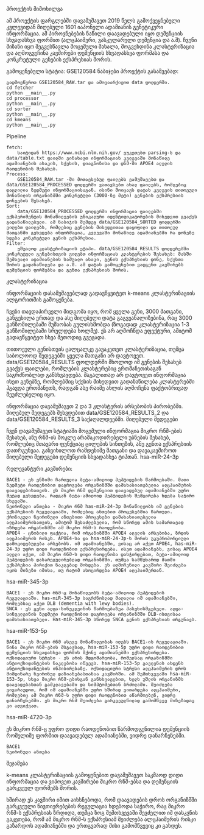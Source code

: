 პროექტის მიმოხილვა

ამ პროექტის ფარგლებში დავამუშავეთ 2019 წელს გამოქვეყნებული კვლევიდან მიღებული 1601 იაპონელი ადამიანის გენეტიკური ინფორმაცია. ამ პიროვნებების ნაწილი დაავადებული იყო დემენციის სხვადასხვა ფორმით (ალცჰაიმერი, ვასკულარული დემენცია და ა.შ). ჩვენი მიზანი იყო შეგვესწავლა მოცემული მასალა, მოგვეხდინა კლასტერიზაცია და აღმოგვეჩინა კავშირები დემენციის სხვადასხვა ფორმასა და კონკრეტული გენების ექსპრესიას შორის.

გამოყენებული სტატია: GSE120584
ნაბიჯები პროექტის გასაშვებად:

    გადმოვწეროთ GSE120584_RAW.tar და ამოვაარქივოთ data ფოლდერში.
    cd fetcher
    python __main__.py
    cd processor
    python __main__.py
    cd sorter
    python __main__.py
    cd kmeans
    python __main__.py

Pipeline

    fetch:
        საიტიდან https://www.ncbi.nlm.nih.gov/ ვუკეთებთ parsing-ს და data/table.txt ფაილში ვინახავთ ინფორმაციას კვლევაში მონაწილე ადამიანების ასაკის, სქესის, დიაგნოზისა და დნმ-ში APOE4 ალელის რაოდენობის შესახებ.
    Process:
        GSE120584_RAW.tar -ში მოთავსებულ ფაილებს ვამუშავებთ და data/GSE120584_PROCESSED ფოლდერში ვათავსებთ ახალ ფაილებს, რომლებიც დაცლილია ზედმეტი ინფორმაციისაგან. ისინი მოიცავს დატას კვლევის თითოეული მონაწილის ორგანიზმში კონკრეტული (3000-ზე მეტი) გენების ექსპრესიის დონეების შესახებ.
    Sort:
        data/GSE120584_PROCESSED ფოლდერში ინფორმაცია ფაილებში ექსპერიმენტის მონაწილეების უნიკალური იდენტიფიკატორების მიხედვით გვაქვს გადანაწილებული. ამ ნაბიჯის შემდეგ data/GSE120584_SORTED ფოლდერში ვიღებთ ფაილებს, რომლებიც გენების მიხედვითაა დაყოფილი და თითოეულ მათგანში გვხვდება ინფორმაცია, კვლევაში მონაწილე ადამიანებში რა დონეზე ხდება კონკრეტული გენის ექსპრესია.
    Filter:
        უშუალოდ კლასტერიზაციის ეტაპი. data/GSE120584_RESULTS ფოლდერებში კონკრეტული გენებისთვის ვიღებთ ინფორმაციას კლასტერების შესახებ: მასში შემავალი ადამიანების საშუალო ასაკი, გენის ექსპრესიის დონე, სქესთა შორის გადანაწილება და ა.შ. ამ დატას გამოყენებით ვადგენთ კავშირებს დემენციის ფორმებსა და გენთა ექსპრესიას შორის.

კლასტერიზაცია

ინფორმაციის დასამუშავებლად გადავწყვიტეთ k-means კლასტერიზაციის ალგორითმის გამოყენება.

ჩვენი თავდაპირველი მიდგომა იყო, რომ ყველა გენი, 3000 მათგანი, განგეხილა ერთად და ასე მიღებული დატა გაგვეანალიზებინა, რაც 3000 განზომილებაში მუშაობას გულისხმობდა (ზოგადად კლასტერიზაცია 1-3 განზომილებაში სრულდება ხოლმე). ეს არ აღმოჩნდა ეფექტური, ამიტომ გადავწყვიტეთ სხვა მეთოდიც გვეცადა.

თითოეული გენისთვის ცალცალკე გავაკეთეთ კლასტერიზაცია, თუმცა საბოლოოდ შედეგებში ყველა მათგანი არ დავტოვეთ. data/GSE120584_RESULTS ფოლდერში მხოლოდ იმ გენების შესახებ გვაქვს ფაილები, რომლების კლასტერებიც ერთმანეთისაგან საგრძნობლად განსხვავდება. მაგალითად არ დავტოვეთ ინფორმაცია ისეთ გენებზე, რომლებშიც სქესის მიხედვით გადანაწილება კლასტერებში ჰგავდა ერთმანეთს, რადგან ასე რაიმე ახლის აღმოჩენა ფაქტობრივად შეუძლებელიც იყო.

ინფორმაცია დავამუშავეთ 2 და 3 კლასტერის არსებობის პირობებში. მიღებულ შედეგებს შეხვდებით data/GSE120584_RESULTS_2 და data/GSE120584_RESULTS_3 საქაღალდეებში.
მიღებული შედეგები

ჩვენ დავამუშავეთ სტატიაში მოცემული ინფორმაცია მიკრო რნმ-ების შესახებ, ანუ რნმ-ის მოკლე არამაკოდირებელი უბნების შესახებ, რომლებიც მთავარი ფუნქციაც ცილების სინთეზის, ანუ გენთა ექსპრესიის დათრგუნვაა. განვიხილოთ რამდენიმე მათგანი და დავაკავშიროთ მიღებული შედეგები დემენციის სხვადასხვა ტიპთან.
hsa-miR-24-3p

რელევანტური კავშირები:

    BACE1 - ეს ენზიმი ჩართულია ბეტა-ამილოიდ პეპტიდების წარმოებაში. მათი ზედმეტი რაოდენობით დაგროვება ორგანიზმში დამახასიათებელია ალცჰაიმერის დაავადებისათვის. ეს მიკრო რნმ დემენციით დაავადებულ ადამიანებში უფრო მეტად გვხვდება, რადგან ბეტა-ამილოიდ პეპტიდების შემცირება ხდება საჭირო სხეულში.
    ნეირონული ანთება - მიკრო რნმ has-miR-24-3p მონაწილეობს იმ გენების ექსპრესიის რეგულაციაში, რომლებიც ანთებით პროცესებშია ჩართული. ქრონიკული ნეირონული ანთებითი პროცესები დამახასიათებელია ალცჰაიმერისათვის, ამიტომ შესაძლებელია, რომ სწორედ ამის სამართავად იზრდება ორგანიზმში ამ მიკრო რნმ-ს რაოდენობა.
    APOE4 - ცნობილი ფაქტია, რომ ორგანიზმში APOE4 ალელის არსებობა, ზრდის ალცჰაიმერის რისკს. APOE4-სა და hsa-miR-24-3p-ს შორის უკუპროპორციული დამოკიდებულება არსებობს. იმ ადამიანებში, ვისაც არ აქვთ APOE4, has-miR-24-3p უფრო დიდი რაოდენობით ექსპრესირდება. ისეთ ადამიანებს, ვისაც APOE4 ალელი აქვთ, ამ მიკრო რნმ-ს დიდი რაოდენობა დასჭირდებათ, ბეტა-ამილოიდ პეპტიდების დასარეგულირებლად ორგანიზმში, თუმცა სამწუხაროდ მათში ექსპრესია პირიქით ნაკლებად მოხდება. ეს აღმოჩენილი კავშირი შეიძლება იყოს მიზეზი იმისა, თუ რატომ ასოცირდება APOE4 ალცჰაიმერთან.

hsa-miR-345-3p

    BACE1 - ეს მიკრო რნმ-ც მონაწილეობს ბეტა-ამილოიდ პეპტიდების რეგულაციაში. has-miR-345-3p საგრძნობლად მაღალია იმ ადამიანებში, რომლებსაც აქვთ DLB (dementia with lewy bodies).
    SNCA - ეს გენი ალფა-სინუკლეინის წარმოებაზეა პასუხისმგებელი. ალფა-სინუკლეინის ზედმეტი რაოდენობით დაგროვება ორგანიზმში DLB-ისთვისაა დამახასიათებელი. Has-miR-345-3p სწორედ SNCA გენის ექსპრესიას თრგუნავს.

hsa-miR-153-5p

    BACE1 - ეს მიკრო რნმ ასევე მონაწილეობას იღებს BACE1-ის რეგულაციაში. წინა მიკრო რნმ-ების მსგავსად, hsa-miR-153-5p უფრო დიდი რაოდენობით დემენციის სხვადასხვა ფორმის მქონე ადამიანებში ექსპრესირდება.
    ოქსიდაციური სტრესი - ეს არის მდგომარეობა, რომელსაც ორგანიზმში ანტიოქსიდანტების ნაკლებობა იწვევს. hsa-miR-153-5p გავლენას ახდენს ანტიოქსიდანტების ინჰიბირებაზე. ოქსიდაციური სტრესი ალცჰაიმერის დროს მიმდინარე ნეირონულ დაზიანებასთანაა კავშირში. ამ შემთხვევაში hsa-miR-153-5p, სხვა მიკრო რნმ-ებისგან განსხვავებით, ხელს უშლის ორგანიზმს დაავადებასთან გამკლავებაში და სიმპტომებთან ბრძოლაში. შეიძლება ვივარაუდოთ, რომ იმ ადამიანებში უფრო ხშირად ვითარდება ალცჰაიმერი, რომლებიც ამ მიკრო რნმ-ს უფრო დიდი რაოდენობით აწარმოებენ, ვიდრე დანარჩენებში. ეს მიკრო რნმ შეიძლება გარკვეულწილად გამომწვევ მიზეზადაც კი აღვიქვათ.

hsa-miR-4720-3p

ეს მიკრო რნმ-ც უფრო დიდი რაოდენობით წარმოდგენილია დემენციის რომელიმე ფორმით დაავადებულ ადამიანებში, ვიდრე დანარჩენებში.

    BACE1
    ნეირონული ანთება

შეჯამება

k-means კლასტერიზაციის გამოყენებით დავამუშავეთ საკმაოდ დიდი ინფორმაცია და ვიპოვეთ კავშირები მიკრო რნმ-ებსა და დემენციის გარკვეულ ფორმებს შორის.

ხშირად ეს კავშირი იმით აიხსნებოდა, რომ დაავადების დროს ორგანიზმში გარკვეული ნივთიერებების რეგულაცია ხდებოდა საჭირო, რაც მიკრო რნმ-ს ექსპრესიას ზრდიდა, თუმცა ზოგ შემთხვევაში შევძელით იმ დასკვნის გაკეთება, რომ ამ მიკრო რნმ-ს ექსპრესიამ შეიძლება ალცჰაიმერის რისკი გაზარდოს ადამიანებში და ერთგვარად მისი გამომწვევიც კი გახდეს.
